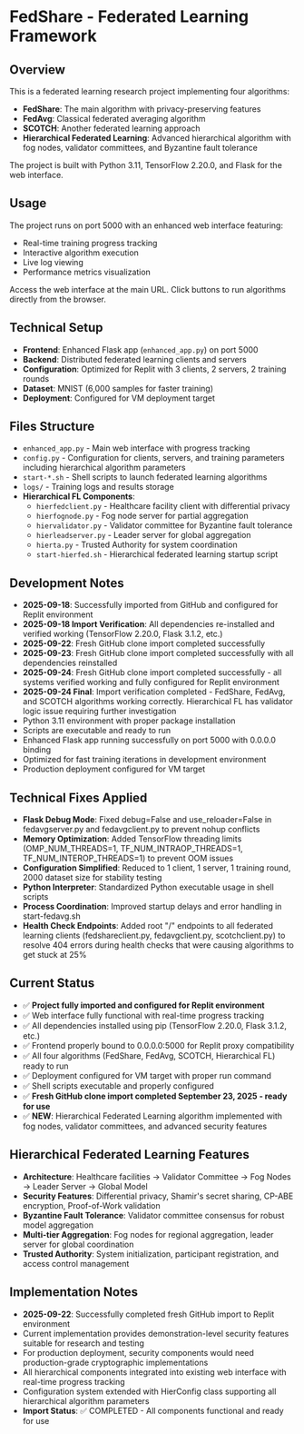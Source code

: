 # FedShare - Federated Learning Framework

## Overview
This is a federated learning research project implementing four algorithms:
- **FedShare**: The main algorithm with privacy-preserving features
- **FedAvg**: Classical federated averaging algorithm  
- **SCOTCH**: Another federated learning approach
- **Hierarchical Federated Learning**: Advanced hierarchical algorithm with fog nodes, validator committees, and Byzantine fault tolerance

The project is built with Python 3.11, TensorFlow 2.20.0, and Flask for the web interface.

## Usage
The project runs on port 5000 with an enhanced web interface featuring:
- Real-time training progress tracking
- Interactive algorithm execution
- Live log viewing
- Performance metrics visualization

Access the web interface at the main URL. Click buttons to run algorithms directly from the browser.

## Technical Setup
- **Frontend**: Enhanced Flask app (`enhanced_app.py`) on port 5000
- **Backend**: Distributed federated learning clients and servers
- **Configuration**: Optimized for Replit with 3 clients, 2 servers, 2 training rounds
- **Dataset**: MNIST (6,000 samples for faster training)
- **Deployment**: Configured for VM deployment target

## Files Structure
- `enhanced_app.py` - Main web interface with progress tracking
- `config.py` - Configuration for clients, servers, and training parameters including hierarchical algorithm parameters
- `start-*.sh` - Shell scripts to launch federated learning algorithms
- `logs/` - Training logs and results storage
- **Hierarchical FL Components**:
  - `hierfedclient.py` - Healthcare facility client with differential privacy
  - `hierfognode.py` - Fog node server for partial aggregation
  - `hiervalidator.py` - Validator committee for Byzantine fault tolerance
  - `hierleadserver.py` - Leader server for global aggregation
  - `hierta.py` - Trusted Authority for system coordination
  - `start-hierfed.sh` - Hierarchical federated learning startup script

## Development Notes  
- **2025-09-18**: Successfully imported from GitHub and configured for Replit environment
- **2025-09-18 Import Verification**: All dependencies re-installed and verified working (TensorFlow 2.20.0, Flask 3.1.2, etc.)
- **2025-09-22**: Fresh GitHub clone import completed successfully
- **2025-09-23**: Fresh GitHub clone import completed successfully with all dependencies reinstalled
- **2025-09-24**: Fresh GitHub clone import completed successfully - all systems verified working and fully configured for Replit environment
- **2025-09-24 Final**: Import verification completed - FedShare, FedAvg, and SCOTCH algorithms working correctly. Hierarchical FL has validator logic issue requiring further investigation
- Python 3.11 environment with proper package installation
- Scripts are executable and ready to run
- Enhanced Flask app running successfully on port 5000 with 0.0.0.0 binding
- Optimized for fast training iterations in development environment
- Production deployment configured for VM target

## Technical Fixes Applied
- **Flask Debug Mode**: Fixed debug=False and use_reloader=False in fedavgserver.py and fedavgclient.py to prevent nohup conflicts
- **Memory Optimization**: Added TensorFlow threading limits (OMP_NUM_THREADS=1, TF_NUM_INTRAOP_THREADS=1, TF_NUM_INTEROP_THREADS=1) to prevent OOM issues
- **Configuration Simplified**: Reduced to 1 client, 1 server, 1 training round, 2000 dataset size for stability testing
- **Python Interpreter**: Standardized Python executable usage in shell scripts
- **Process Coordination**: Improved startup delays and error handling in start-fedavg.sh
- **Health Check Endpoints**: Added root "/" endpoints to all federated learning clients (fedshareclient.py, fedavgclient.py, scotchclient.py) to resolve 404 errors during health checks that were causing algorithms to get stuck at 25%

## Current Status  
- ✅ **Project fully imported and configured for Replit environment**
- ✅ Web interface fully functional with real-time progress tracking
- ✅ All dependencies installed using pip (TensorFlow 2.20.0, Flask 3.1.2, etc.)
- ✅ Frontend properly bound to 0.0.0.0:5000 for Replit proxy compatibility
- ✅ All four algorithms (FedShare, FedAvg, SCOTCH, Hierarchical FL) ready to run
- ✅ Deployment configured for VM target with proper run command
- ✅ Shell scripts executable and properly configured
- ✅ **Fresh GitHub clone import completed September 23, 2025 - ready for use**
- ✅ **NEW**: Hierarchical Federated Learning algorithm implemented with fog nodes, validator committees, and advanced security features

## Hierarchical Federated Learning Features
- **Architecture**: Healthcare facilities → Validator Committee → Fog Nodes → Leader Server → Global Model
- **Security Features**: Differential privacy, Shamir's secret sharing, CP-ABE encryption, Proof-of-Work validation
- **Byzantine Fault Tolerance**: Validator committee consensus for robust model aggregation
- **Multi-tier Aggregation**: Fog nodes for regional aggregation, leader server for global coordination
- **Trusted Authority**: System initialization, participant registration, and access control management

## Implementation Notes
- **2025-09-22**: Successfully completed fresh GitHub import to Replit environment
- Current implementation provides demonstration-level security features suitable for research and testing
- For production deployment, security components would need production-grade cryptographic implementations
- All hierarchical components integrated into existing web interface with real-time progress tracking
- Configuration system extended with HierConfig class supporting all hierarchical algorithm parameters
- **Import Status**: ✅ COMPLETED - All components functional and ready for use